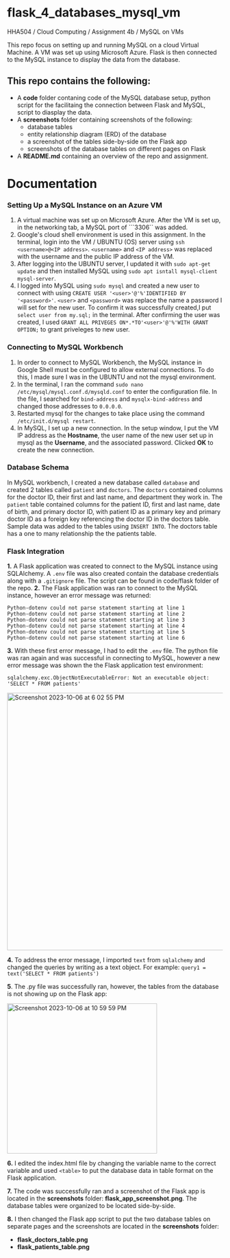 # flask_4_databases_mysql_vm
HHA504 / Cloud Computing / Assignment 4b / MySQL on VMs

This repo focus on setting up and running MySQL on a cloud Virtual Machine. A VM was set up using Microsoft Azure. Flask is then connected to the MySQL instance to display the data from the database. 

## This repo contains the following: 
+ A **code** folder contaning code of the MySQL database setup, python script for the facilitaing the connection between Flask and MySQL, script to diasplay the data.
+ A **screenshots** folder containing screenshots of the following:
  + database tables
  + entity relationship diagram (ERD) of the database
  + a screenshot of the tables side-by-side on the Flask app
  + screenshots of the database tables on different pages on Flask 
+ A **README.md** containing an overview of the repo and assignment.

# Documentation
### Setting Up a MySQL Instance on an Azure VM
1. A virtual machine was set up on Microsoft Azure. After the VM is set up, in the networking tab, a MySQL port of ```3306`` was added.
2. Google's cloud shell environment is used in this assignment. In the terminal, login into the VM / UBUNTU (OS) server using ```ssh <username>@<IP address>```. ```<username>``` and ```<IP address>``` was replaced with the username and the public IP address of the VM.
3. After logging into the UBUNTU server, I updated it with ```sudo apt-get update``` and then installed MySQL using ```sudo apt isntall mysql-client mysql-server```.
4. I logged into MySQL using ```sudo mysql``` and created a new user to connect with using ```CREATE USER '<user>'@'%'IDENTIFIED BY '<password>'```. ```<user>``` and ```<password>``` was replace the name a password I will set for the new user. To confirm it was successfully created,I put ```select user from my.sql;``` in the terminal. After confirming the user was created, I used ```GRANT ALL PRIVEGES ON*.*TO'<user>'@'%'WITH GRANT OPTION;``` to grant priveleges to new user. 

### Connecting to MySQL Workbench
1. In order to connect to MySQL Workbench, the MySQL instance in Google Shell must be configured to allow external connections. To do this, I made sure I was in the UBUNTU and not the mysql environment. 
2. In the terminal, I ran the command ```sudo nano /etc/mysql/mysql.conf.d/mysqld.conf``` to enter the configuration file. In the file, I searched for ```bind-address``` and ```mysqlx-bind-address``` and changed those addresses to ```0.0.0.0```.
3. Restarted mysql for the changes to take place using the command ```/etc/init.d/mysql restart```.
4. In MySQL, I set up a new connection. In the setup window, I put the VM IP address as the **Hostname**, the user name of the new user set up in mysql as the **Username**, and the associated password. Clicked **OK** to create the new connection. 

### Database Schema
In MySQL workbench, I created a new database called ```database``` and created 2 tables called ```patient``` and ```doctors```. The ```doctors``` contained columns for the doctor ID, their first and last name, and department they work in. The ```patient``` table contained columns for the patient ID, first and last name, date of birth, and primary doctor ID, with patient ID as a primary key and primary doctor ID as a foreign key referencing the doctor ID in the doctors table. Sample data was added to the tables using ```INSERT INTO```. The doctors table has a one to many relationship the the patients table. 
 
### Flask Integration 
**1.** A Flask application was created to connect to the MySQL instance using SQLAlchemy. A ```.env``` file was also created contain the database credentials along with a ```.gitignore``` file. The script can be found in code/flask folder of the repo.
**2.** The Flask application was ran to connect to the MySQL instance, however an error message was returned:
```
Python-dotenv could not parse statement starting at line 1
Python-dotenv could not parse statement starting at line 2
Python-dotenv could not parse statement starting at line 3
Python-dotenv could not parse statement starting at line 4
Python-dotenv could not parse statement starting at line 5
Python-dotenv could not parse statement starting at line 6
```
**3.** With these first error message, I had to edit the ```.env``` file. The python file was ran again and was successful in connecting to MySQL, however a new error message was shown the the Flask application test environment:
```
sqlalchemy.exc.ObjectNotExecutableError: Not an executable object: 'SELECT * FROM patients'
```
<img width="600" alt="Screenshot 2023-10-06 at 6 02 55 PM" src="https://github.com/c-susan/flask_4_databases_mysql_vm/assets/123512714/915dd98c-5a00-4840-bbe3-97f57b08cb69">

**4.** To address the error message, I imported ```text``` from ```sqlalchemy``` and changed the queries by writing as a text object. For example: 
            ```
            query1 = text('SELECT * FROM patients')
            ```

**5**. The .py file was successfully ran, however, the tables from the database is not showing up on the Flask app: 

<img width="350" alt="Screenshot 2023-10-06 at 10 59 59 PM" src="https://github.com/c-susan/flask_4_databases_mysql_vm/assets/123512714/3c55334f-1abf-44e3-ae97-b7dc3e76baa3">

**6.** I edited the index.html file by changing the variable name to the correct variable and used ```<table>``` to put the database data in table format on the Flask application. 

**7.** The code was successfully ran and a screenshot of the Flask app is located in the **screenshots** folder: **flask_app_screenshot.png**. The database tables were organized to be located side-by-side. 

**8.** I then changed the Flask app script to put the two database tables on separate pages and the screenshots are located in the **screenshots** folder:
  + **flask_doctors_table.png**
  + **flask_patients_table.png**
